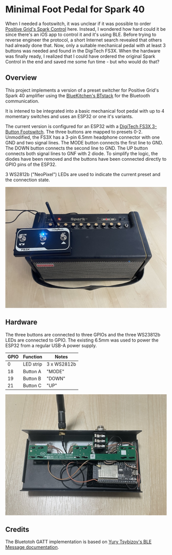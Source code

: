 # Minimal Foot Pedal for Spark 40

When I needed a footswitch, it was unclear if it was possible to order [Positive Grid's Spark Control](https://www.positivegrid.com/products/spark-control) here.
Instead, I wondered how hard could it be since there's an iOS app to control it and it's using BLE. Before trying to reverse engineer the protocol, a short Internet search revealed that others had already done that. Now, only a suitable mechanical pedal with at least 3 buttons was needed and found in the DigiTech FS3X. When the hardware was finally ready, I realized that I could have ordered the original Spark Control in the end and saved me some fun time - but who would do that?

## Overview 

This project implements a version of a preset switcher for Positive Grid's Spark 40 amplifier
using the [BlueKitchen's BTstack](https://github.com/bluekitchen/btstack) for the Bluetooth communication.

It is intened to be integrated into a basic mechanical foot pedal with up to 4 momentary switches and uses an ESP32 or one it's variants. 

The current version is configured for an ESP32 with a [DigiTech FS3X 3-Button Footswitch](https://www.digitech.com/foot-controllers/FS3X+3-Button+Footswitch.html). The three buttons are mapped to presets 0-2. Unmodified, the FS3X has a 3-pin 6.5mm headphone connector with one GND and two signal lines. The MODE button connects the first line to GND. The DOWN button connects the second line to GND. The UP button connects both signal lines to GNF with 2 diode. To simplify the logic, the diodes
have been removed and the buttons have been connected directly to GPIO pins of the ESP32.

3 WS2812b ("NeoPixel") LEDs are used to indicate the current preset and the connection state.

![DigiTech FS3X with RGB LED to indicate Bluetooth scanning and current preset](footswitch-with-spark.jpg)


## Hardware

The three buttons are connected to three GPIOs and the three WS23812b LEDs are connected to GPIO. The existing 6.5mm was used to power the ESP32 from a regular USB-A power supply.

GPIO | Function  | Notes
-----|-----------|------
0    | LED strip | 3 x WS2812b
18   | Button A  | "MODE"
19   | Button B  | "DOWN"
21   | Button C  | "UP" 

![Inside the footswitch with the ESP32](inside-footswitch.jpg)


 
## Credits

The Bluetotoh GATT implementation is based on [Yury Tsybizov's BLE Message documentation](https://github.com/jrnelson90/tinderboxpedal/blob/master/src/BLE%20message%20format.md).
